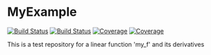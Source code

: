 # MyExample

[![Build Status](https://travis-ci.com/grahamhindle/MyExample.jl.svg?branch=master)](https://travis-ci.com/grahamhindle/MyExample.jl)
[![Build Status](https://ci.appveyor.com/api/projects/status/github/grahamhindle/MyExample.jl?svg=true)](https://ci.appveyor.com/project/grahamhindle/MyExample-jl)
[![Coverage](https://codecov.io/gh/grahamhindle/MyExample.jl/branch/master/graph/badge.svg)](https://codecov.io/gh/grahamhindle/MyExample.jl)
[![Coverage](https://coveralls.io/repos/github/grahamhindle/MyExample.jl/badge.svg?branch=master)](https://coveralls.io/github/grahamhindle/MyExample.jl?branch=master)

This is a test repository for a linear function  'my_f' and its derivatives
